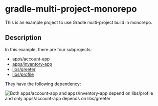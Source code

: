 # gradle-multi-project-monorepo

This is an example project to use Gradle multi-project build in monorepo.

## Description

In this example, there are four subprojects:

* [apps/account-app](https://github.com/orangain/gradle-multi-project-monorepo/tree/master/apps/account-app)
* [apps/inventory-app](https://github.com/orangain/gradle-multi-project-monorepo/tree/master/apps/inventory-app)
* [libs/greeter](https://github.com/orangain/gradle-multi-project-monorepo/tree/master/libs/greeter)
* [libs/profile](https://github.com/orangain/gradle-multi-project-monorepo/tree/master/libs/profile)

They have the following dependency:

![Both apps/account-app and apps/inventory-app depend on libs/profile and only apps/account-app depends on libs/greeter](https://github.com/orangain/gradle-multi-project-monorepo/raw/master/docs/deps.svg)
